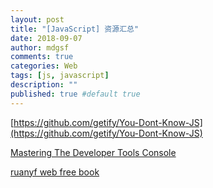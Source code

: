```yaml
---
layout: post
title: "[JavaScript] 资源汇总"
date: 2018-09-07
author: mdgsf
comments: true
categories: Web
tags: [js, javascript]
description: ""
published: true #default true
---
```


[https://github.com/getify/You-Dont-Know-JS](https://github.com/getify/You-Dont-Know-JS)

[Mastering The Developer Tools Console](https://blog.teamtreehouse.com/mastering-developer-tools-console)

[ruanyf web free book](https://github.com/ruanyf/free-books#web-%E5%BC%80%E5%8F%91)

